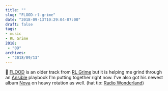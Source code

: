 ```yaml
---
title: ""
slug: "FLOOD-rl-grime"
date: "2018-09-13T10:29:04-07:00"
draft: false
tags:
- music
- RL Grime
2018:
 - "09"
archives:
 - "2018/09/13"
---
```


🎵 [FLOOD][] is an older track from [RL Grime][] but it is helping me grind through an [Ansible][] playbook I'm putting together right now. I've also got his newest album [Nova][] on heavy rotation as well. (hat tip: [Radio Wonderland][])

[RL Grime]: http://rlgri.me
[FLOOD]: https://soundcloud.com/rlgrime/flood-rl-grime
[Ansible]: https://www.ansible.com
[Nova]: https://itunes.apple.com/us/album/nova/1391317868
[Radio Wonderland]: http://alisonwonderland.podtree.com/2018/08/069-radio-wonderland-guest-quix/